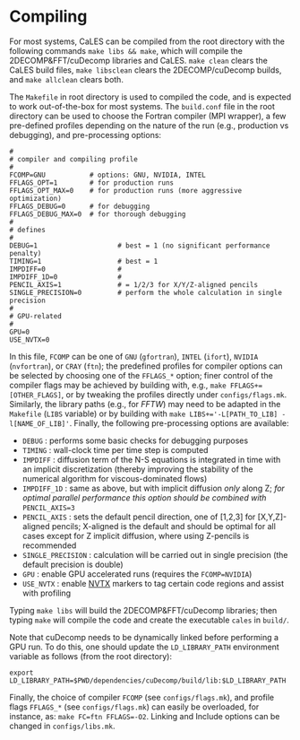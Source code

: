 # Compiling

For most systems, CaLES can be compiled from the root directory with the following commands `make libs && make`, which will compile the 2DECOMP&FFT/cuDecomp libraries and CaLES. `make clean` clears the CaLES build files, `make libsclean` clears the 2DECOMP/cuDecomp builds, and `make allclean` clears both.

The `Makefile` in root directory is used to compiled the code, and is expected to work out-of-the-box for most systems. The `build.conf` file in the root directory can be used to choose the Fortran compiler (MPI wrapper), a few pre-defined profiles depending on the nature of the run (e.g., production vs debugging), and pre-processing options:

```
#
# compiler and compiling profile
#
FCOMP=GNU           # options: GNU, NVIDIA, INTEL
FFLAGS_OPT=1        # for production runs
FFLAGS_OPT_MAX=0    # for production runs (more aggressive optimization)
FFLAGS_DEBUG=0      # for debugging
FFLAGS_DEBUG_MAX=0  # for thorough debugging
#
# defines
#
DEBUG=1                    # best = 1 (no significant performance penalty)
TIMING=1                   # best = 1
IMPDIFF=0                  #
IMPDIFF_1D=0               #
PENCIL_AXIS=1              # = 1/2/3 for X/Y/Z-aligned pencils
SINGLE_PRECISION=0         # perform the whole calculation in single precision
#
# GPU-related
#
GPU=0
USE_NVTX=0
```

In this file, `FCOMP` can be one of `GNU` (`gfortran`), `INTEL` (`ifort`), `NVIDIA` (`nvfortran`), or `CRAY` (`ftn`); the predefined profiles for compiler options can be selected by choosing one of the `FFLAGS_*` option; finer control of the compiler flags may be achieved by building with, e.g., `make FFLAGS+=[OTHER_FLAGS]`, or by tweaking the profiles directly under `configs/flags.mk`. Similarly, the library paths (e.g., for *FFTW*) may need to be adapted in the `Makefile` (`LIBS` variable) or by building with `make LIBS+='-L[PATH_TO_LIB] -l[NAME_OF_LIB]'`. Finally, the following pre-processing options are available:

 * `DEBUG`                    : performs some basic checks for debugging purposes
 * `TIMING`                   : wall-clock time per time step is computed
 * `IMPDIFF`                  : diffusion term of the N-S equations is integrated in time with an implicit discretization (thereby improving the stability of the numerical algorithm for viscous-dominated flows)
 * `IMPDIFF_1D`               : same as above, but with implicit diffusion *only* along Z; *for optimal parallel performance this option should be combined with* `PENCIL_AXIS=3`
 * `PENCIL_AXIS`              : sets the default pencil direction, one of [1,2,3] for [X,Y,Z]-aligned pencils; X-aligned is the default and should be optimal for all cases except for Z implicit diffusion, where using Z-pencils is recommended
 * `SINGLE_PRECISION`         : calculation will be carried out in single precision (the default precision is double)
 * `GPU`                      : enable GPU accelerated runs (requires the `FCOMP=NVIDIA`)
 * `USE_NVTX`                 : enable [NVTX](https://docs.nvidia.com/nsight-visual-studio-edition/nvtx) markers to tag certain code regions and assist with profiling

Typing `make libs` will build the 2DECOMP&FFT/cuDecomp libraries; then typing `make` will compile the code and create the executable `cales` in `build/`.

Note that cuDecomp needs to be dynamically linked before performing a GPU run. To do this, one should update the `LD_LIBRARY_PATH` environment variable as follows (from the root directory):
```
export LD_LIBRARY_PATH=$PWD/dependencies/cuDecomp/build/lib:$LD_LIBRARY_PATH
```

Finally, the choice of compiler `FCOMP` (see `configs/flags.mk`), and profile flags `FFLAGS_*` (see `configs/flags.mk`) can easily be overloaded, for instance, as: `make FC=ftn FFLAGS=-O2`. Linking and Include options can be changed in `configs/libs.mk`.
